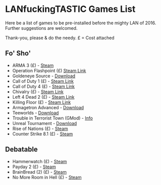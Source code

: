# LANfuckingTASTIC Games List  

Here be a list of games to be pre-installed before the mighty LAN of 2016.  
Further suggestions are welcomed.  

Thank-you, please & do the needy.
£ = Cost attached

## Fo' Sho'
* ARMA 3 (£) - [Steam](http://store.steampowered.com/app/107410/)
* Operation Flashpoint (£) [Steam Link](http://store.steampowered.com/app/65790/)
* Goldeneye Source - [Download](https://www.geshl2.com/downloads/)
* Call of Duty 1 (£) - [Steam Link](http://store.steampowered.com/app/2620/)
* Call of Duty 4 (£) - [Steam Link](http://store.steampowered.com/app/7940/)
* Chivalry (£) - [Steam Link](http://store.steampowered.com/app/219640/)
* Left 4 Dead 2 (£) - [Steam Link](http://store.steampowered.com/app/550/)
* Killing Floor (£) - [Steam Link](http://store.steampowered.com/app/1250/) 
* Armagetron Advanced - [Download](http://www.armagetronad.org/downloads.php)
* Teeworlds - [Download](https://www.teeworlds.com/?page=downloads)
* Trouble in Terrorist Town (GMod) - [Info](http://ttt.badking.net/)
* Unreal Tournament - [Download](https://www.epicgames.com/unrealtournament/download?dismiss=https://www.epicgames.com/unrealtournament/)
* Rise of Nations (£) - [Steam](http://store.steampowered.com/app/287450/)
* Counter Strike 8.1 (£) - [Steam](http://store.steampowered.com/app/10/)

## Debatable
* Hammerwatch (£) - [Steam](http://store.steampowered.com/app/239070/)
* Payday 2 (£) - [Steam](http://store.steampowered.com/app/218620/)
* BrainBread (2) (£) - [Steam](http://store.steampowered.com/app/346330/)
* No More Room in Hell (£) - [Steam](http://store.steampowered.com/app/224260/) 
